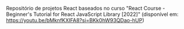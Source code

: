 Repositório de projetos React baseados no curso "React Course - Beginner's Tutorial for React JavaScript Library [2022]" (disponível em: https://youtu.be/bMknfKXIFA8?si=BKk0hW93QDao-hUP)